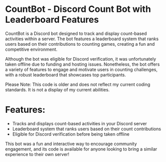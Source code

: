 # CountBot - Discord Count Bot with Leaderboard Features

CountBot is a Discord bot designed to track and display count-based activities within a server. The bot features a leaderboard system that ranks users based on their contributions to counting games, creating a fun and competitive environment.

Although the bot was eligible for Discord verification, it was unfortunately taken offline due to funding and hosting issues. Nonetheless, the bot offers a variety of features to engage and motivate users in counting challenges, with a robust leaderboard that showcases top participants.

Please Note: This code is older and does not reflect my current coding standards. It is not a display of my current abilities.

# Features:

- Tracks and displays count-based activities in your Discord server
- Leaderboard system that ranks users based on their count contributions
- Eligible for Discord verification before being taken offline

This bot was a fun and interactive way to encourage community engagement, and its code is available for anyone looking to bring a similar experience to their own server!

